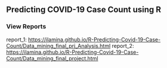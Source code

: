 ## Predicting COVID-19 Case Count using R

### View Reports
report_1: https://ilamina.github.io/R-Predicting-Covid-19-Case-Count/Data_mining_final_prj_Analysis.html
report_2:  https://ilamina.github.io/R-Predicting-Covid-19-Case-Count/Data_mining_final_project.html
